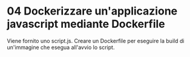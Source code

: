 # 04 Dockerizzare un'applicazione javascript mediante Dockerfile

Viene fornito uno script.js.
Creare un Dockerfile per eseguire la build di un'immagine che esegua all'avvio lo script.

